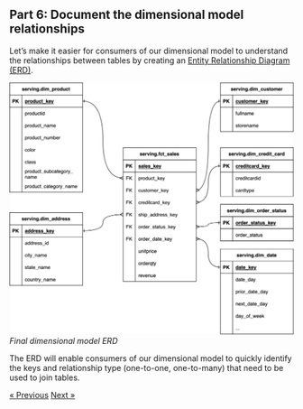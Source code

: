 ## Part 6: Document the dimensional model relationships

Let’s make it easier for consumers of our dimensional model to understand the relationships between tables by creating an [Entity Relationship Diagram (ERD)](https://www.visual-paradigm.com/guide/data-modeling/what-is-entity-relationship-diagram/). 

![](img/target-schema.png)
*Final dimensional model ERD*

The ERD will enable consumers of our dimensional model to quickly identify the keys and relationship type (one-to-one, one-to-many) that need to be used to join tables. 

[&laquo; Previous](part05-create-fact.md) [Next &raquo;](part07-consume-model.md)
